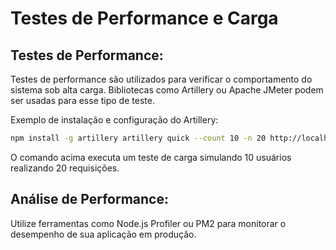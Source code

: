 # Testes de Performance e Carga

## Testes de Performance:

Testes de performance são utilizados para verificar o comportamento do sistema sob alta carga. Bibliotecas como Artillery ou Apache JMeter podem ser usadas para esse tipo de teste.

Exemplo de instalação e configuração do Artillery:

```bash
npm install -g artillery artillery quick --count 10 -n 20 http://localhost:3000
```

O comando acima executa um teste de carga simulando 10 usuários realizando 20 requisições.

## Análise de Performance:

Utilize ferramentas como Node.js Profiler ou PM2 para monitorar o desempenho de sua aplicação em produção.
